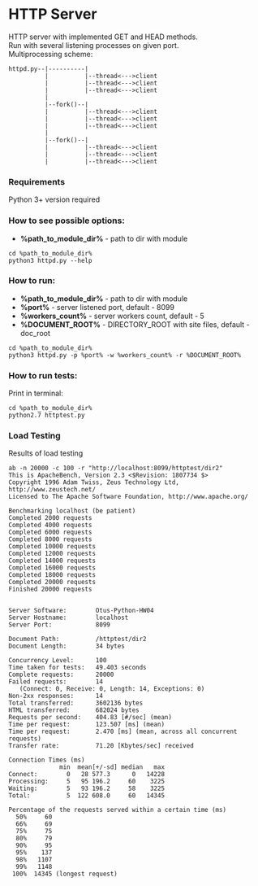 # HTTP Server
HTTP server with implemented GET and HEAD methods.<br>
Run with several listening processes on given port.<br>
Multiprocessing scheme:
```
httpd.py--|----------|
          |          |--thread<--->client
          |          |--thread<--->client
          |          |--thread<--->client
          |
          |--fork()--|
          |          |--thread<--->client
          |          |--thread<--->client
          |          |--thread<--->client
          |
          |--fork()--|
          |          |--thread<--->client
          |          |--thread<--->client
          |          |--thread<--->client
```

### Requirements
Python 3+ version required

### How to see possible options:
 - <b>%path_to_module_dir%</b> - path to dir with module
```
cd %path_to_module_dir%
python3 httpd.py --help
```

### How to run: 
 - <b>%path_to_module_dir%</b> - path to dir with module
 - <b>%port%</b> - server listened port, default - 8099
 - <b>%workers_count%</b> - server workers count, default - 5
 - <b>%DOCUMENT_ROOT%</b> - DIRECTORY_ROOT with site files, default - doc_root

```
cd %path_to_module_dir%
python3 httpd.py -p %port% -w %workers_count% -r %DOCUMENT_ROOT%
```

### How to run tests: 
Print in terminal:
```
cd %path_to_module_dir%
python2.7 httptest.py
```

### Load Testing
Results of load testing

```
ab -n 20000 -c 100 -r "http://localhost:8099/httptest/dir2"
This is ApacheBench, Version 2.3 <$Revision: 1807734 $>
Copyright 1996 Adam Twiss, Zeus Technology Ltd, http://www.zeustech.net/
Licensed to The Apache Software Foundation, http://www.apache.org/

Benchmarking localhost (be patient)
Completed 2000 requests
Completed 4000 requests
Completed 6000 requests
Completed 8000 requests
Completed 10000 requests
Completed 12000 requests
Completed 14000 requests
Completed 16000 requests
Completed 18000 requests
Completed 20000 requests
Finished 20000 requests


Server Software:        Otus-Python-HW04
Server Hostname:        localhost
Server Port:            8099

Document Path:          /httptest/dir2
Document Length:        34 bytes

Concurrency Level:      100
Time taken for tests:   49.403 seconds
Complete requests:      20000
Failed requests:        14
   (Connect: 0, Receive: 0, Length: 14, Exceptions: 0)
Non-2xx responses:      14
Total transferred:      3602136 bytes
HTML transferred:       682024 bytes
Requests per second:    404.83 [#/sec] (mean)
Time per request:       123.507 [ms] (mean)
Time per request:       2.470 [ms] (mean, across all concurrent requests)
Transfer rate:          71.20 [Kbytes/sec] received

Connection Times (ms)
              min  mean[+/-sd] median   max
Connect:        0   28 577.3      0   14228
Processing:     5   95 196.2     60    3225
Waiting:        5   93 196.2     58    3225
Total:          5  122 608.0     60   14345

Percentage of the requests served within a certain time (ms)
  50%     60
  66%     69
  75%     75
  80%     79
  90%     95
  95%    137
  98%   1107
  99%   1148
 100%  14345 (longest request)
```